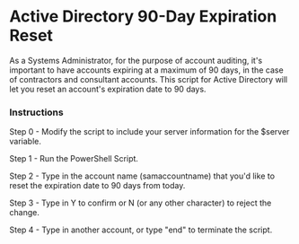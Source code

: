 # Active Directory 90-Day Expiration Reset
As a Systems Administrator, for the purpose of account auditing, it's important to have accounts expiring at a maximum of 90 days, in the case of contractors and consultant accounts. This script for Active Directory will let you reset an account's expiration date to 90 days.

### Instructions


Step 0 - Modify the script to include your server information for the $server variable.


Step 1 - Run the PowerShell Script.


Step 2 - Type in the account name (samaccountname) that you'd like to reset the expiration date to 90 days from today.


Step 3 - Type in Y to confirm or N (or any other character) to reject the change.


Step 4 - Type in another account, or type "end" to terminate the script.
